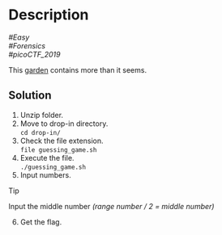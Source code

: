 # Description

_#Easy_<br>
_#Forensics_<br>
_#picoCTF_2019_<br>

This [garden](../Glory_of_the_Garden/glory_of_the_garden.jpg) contains more than it seems.

## Solution

1. Unzip folder.
2. Move to drop-in directory.<br>
   `cd drop-in/`
3. Check the file extension.<br>
   `file guessing_game.sh`
4. Execute the file.<br>
   `./guessing_game.sh`
5. Input numbers.<br>
> [!TIP]
> Input the middle number *(range number / 2 = middle number)*

6. Get the flag.


